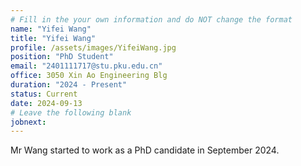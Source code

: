 ```yaml
---
# Fill in the your own information and do NOT change the format
name: "Yifei Wang"
title: "Yifei Wang"
profile: /assets/images/YifeiWang.jpg
position: "PhD Student"
email: "2401111717@stu.pku.edu.cn"
office: 3050 Xin Ao Engineering Blg 
duration: "2024 - Present"
status: Current
date: 2024-09-13
# Leave the following blank
jobnext: 
---
```


Mr Wang started to work as a PhD candidate in September 2024.

